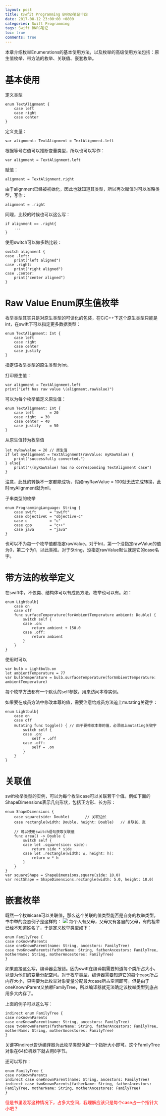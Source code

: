 ```yaml
---
layout: post
title: 《Swfit Programming BNRG》笔记十四
date: 2017-08-12 23:00:00 +0800
categories: Swift Programming
tags: Swift BNRG笔记
toc: true
comments: true
---
```

本章介绍枚举Enumerations的基本使用方法，以及枚举的高级使用方法包括：原生值枚举、带方法的枚举、关联值、嵌套枚举。
<!-- more -->
# 基本使用
定义类型
``` objc
enum TextAlignment {
	case left
	case right
	case center
}
```
定义变量：
``` objc
var alignment: TextAlignment = TextAlignment.left
```
根据等号右值可以推断变量类型，所以也可以写作：
``` objc
var alignment = TextAlignment.left
```

赋值：
``` objc
alignment = TextAlignment.right
```
由于alignment已经被初始化，因此也就知道其类型，所以再次赋值时可以省略类型，写作：
``` objc
alignment = .right
```

同理，比较的时候也可以这么写：
``` objc
if alignment == .right{
	...
}
```

使用switch可以做多路比较：
``` objc
switch alignment {
case .left:
	print("left aligned")
case .right:
	print("right aligned")
case .center:
	print("center aligned")
}
```

# Raw Value Enum原生值枚举
枚举类型其实只是对原生类型的可读化的包装，在C/C++下这个原生类型只能是int，在swift下可以指定更多数据类型：
``` objc
enum TextAlignment: Int {
	case left
	case right
	case center
	case justify
}
```
指定该枚举类型的原生类型为Int。

打印原生值：
``` objc
var alignment = TextAlignment.left
print("Left has raw value \(alignment.rawValue)")
```
可以为每个枚举值定义原生值：
``` objc
enum TextAlignment: Int {
	case left		= 20
	case right	= 30
	case center	= 40
	case justify	= 50
}
```
从原生值转为枚举值
``` objc
let myRawValue = 20	// 原生值
if let myAlignment = TextAlignment(rawValue: myRawValue) {
	print("successfully converted.")
} else{
	print("\(myRawValue) has no corresponding TextAlignment case")
}
```
注意，此处的转换不一定都能成功，假如myRawValue = 100就无法完成转换，此时myAlignment就为nil。

子串类型的枚举
``` objc
enum ProgrammingLanguage: String {
	case swift		= "swift"
	case objectiveC	= "objective-c"
	case c			= "c"
	case cpp		= "c++"
	case java		= "java"
}
```
也可以不为每一个枚举值都指定rawValue。对于Int，第一个没指定rawValue的值为0，第二个为1，以此类推。对于String，没指定rawValue默认就是它的case名字。

# 带方法的枚举定义
在swift中，不仅类、结构体可以有成员方法，枚举也可以有。如：
``` objc
enum Lightbulb{
    case on
    case off
    func surfaceTemperature(forAmbientTemperature ambient: Double) {
        switch self {
        case .on:
            return ambient + 150.0
        case .off:
            return ambient
        }
    }
}
```
使用时可以
``` objc
var bulb = Lightbulb.on
let ambientTemperature = 77
var bulbTemperature = bulb.surfaceTemperature(forAmbientTemperature: ambientTemperature)
```
每个枚举方法都有一个默认的self参数，用来访问本尊实例。

如果要在成员方法中修改本尊的值，需要注意给成员方法追上mutating关键字：
``` objc
enum Lightbulb{
    case on
    case off
    mutating func toggle() { // 由于要修改本尊的值，必须缀上mutating关键字
        switch self {
        case .on:
            self = .off
        case .off:
            self = .on
        }
    }
}
```
# 关联值
swift枚举类型的实例，可以为每个枚举case可以关联若干个值。例如下面的ShapeDimensions表示几何形状，包括正方形、长方形：
``` objc
enum ShapeDimensions {
    case square(side: Double)		// 关联边长
    case rectangle(width: Double, height: Double)	// 关联长、宽

    // 可以使用switch语句获取关联值
    func area() -> Double {
        switch self {
        case let .square(sice: side):
            return side * side
        case let .rectangle(width: w, height: h):
            return w * h
        }
    }
}
var squareShape = ShapeDimensions.square(side: 10.0)
var rectShape = ShapeDimensions.rectangle(width: 5.0, height: 10.0)
```
# 嵌套枚举
既然一个枚举case可以关联值，那么这个关联的值类型能否是自身的枚举类型。书中举的变态例子是这样的：
![](0812SwiftProgrammingBNRG14/img01.png)
每个人有父母，父母又有各自的父母，有的祖辈已经不知道姓名了，于是定义枚举类型如下：
``` objc
enum FamilyTree {
case noKnownParents
case oneKnownParent(name: String, ancestors: FamilyTree)
case twoKnownParents(fatherName: String, fatherAncestors: FamilyTree, motherName: String, motherAncestores: FamilyTree)
}
```
如果直接这么写，编译器会报错。因为swift在编译期需要知道每个类所占大小，以便为他们的变量分配空间。对于枚举类型，编译器需要知道它的每个case所占内存大小，只需要为此枚举对象变量分配最大case所占空间即可。但是由于oneKnownParent又依赖FamilyTree，所以编译器就无法确定该枚举类型到底占用多大内存了。

上面的例子可以这么写：
``` objc
indirect enum FamilyTree {
case noKnownParents
case oneKnownParent(name: String, ancestors: FamilyTree)
case twoKnownParents(fatherName: String, fatherAncestors: FamilyTree, motherName: String, motherAncestores: FamilyTree)
}
```
关键字indirect告诉编译器为此枚举类型保留一个指针大小即可。这个FamilyTree对象在64位机器下就占用8字节。

还可以写作：
``` objc
enum FamilyTree {
case noKnownParents
indirect case oneKnownParent(name: String, ancestors: FamilyTree)
indirect case twoKnownParents(fatherName: String, fatherAncestors: FamilyTree, motherName: String, motherAncestores: FamilyTree)
}
```
<font color=red>但是书里没写这种情况下，占多大空间，我理解应该只是每个case占一个指针大小吧？</font>